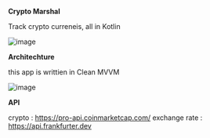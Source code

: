**Crypto Marshal**

Track crypto curreneis, all in Kotlin

![image](https://github.com/user-attachments/assets/5b5a77a6-f106-4967-8f2f-d95f653403aa)

**Architechture**

this app is writtien in Clean MVVM

![image](https://github.com/user-attachments/assets/eae6b010-3d76-417a-b573-bc8be3df9e6e)

**API**

crypto : https://pro-api.coinmarketcap.com/
exchange rate : https://api.frankfurter.dev
